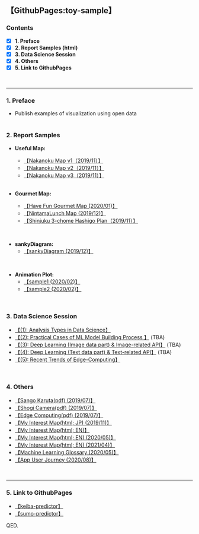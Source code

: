 ## 【GithubPages:toy-sample】

<style>
table, th, td {
    border:none;
}
</style>

### Contents
- [x]  **1. Preface**
- [x]  **2. Report Samples (html)**
- [x]  **3. Data Science Session**
- [x]  **4. Others**
- [x]  **5. Link to GithubPages**
<br> 
 
--- 

### 1. Preface
- Publish examples of visualization using open data
<br><br>

### 2. Report Samples

- **Useful Map:**
  - [【Nakanoku Map v1（2019/11）】](https://ryutoro-galois.github.io/toy-samples/leaflet_sample_nakanoku_20191107.html)
  - [【Nakanoku Map v2（2019/11）】](https://ryutoro-galois.github.io/toy-samples/leaflet_sample_nakanoku_v2_20191120.html)
  - [【Nakanoku Map v3（2019/11）】](https://ryutoro-galois.github.io/toy-samples/leaflet_sample_nakanoku_v3_20191125.html)
  <br>

- **Gourmet Map:**
  - [【Have Fun Gourmet Map (2020/01)】](https://data-strategy-mlops.github.io/toy-samples/)
  - [【NintamaLunch Map (2019/12)】](https://ryutoro-galois.github.io/toy-samples/leaflet_LunchMap_[Shinjuku-ku].html)
  - [【Shinjuku 3-chome Hashigo Plan（2019/11）】](https://ryutoro-galois.github.io/toy-samples/leaflet_sample_hashigo_plan_20191106.html)
<br>
  

- **sankyDiagram:**
  - [【sankyDiagram (2019/12)】](https://ryutoro-galois.github.io/toy-samples/sankeyDiagram_sample.html)
<br>


- **Animation Plot:**
  - [【sample1 (2020/02)】](https://ryutoro-galois.github.io/toy-samples/animationPlot_01.html)
  - [【sample2 (2020/02)】](https://ryutoro-galois.github.io/toy-samples/animationPlot_02.html)
<br>


### 3. Data Science Session
- [【(1): Analysis Types in Data Science】](https://ryutoro-galois.github.io/toy-samples/s01_Analysis_Types_in_Data_Science.pdf)
- [【(2): Practical Cases of ML Model Building Process 】](https://ryutoro-galois.github.io/toy-samples/s02_xx.pdf) (TBA)
- [【(3): Deep Learning (Image data part) & Image-related API】](https://ryutoro-galois.github.io/toy-samples/s03_xx.pdf) (TBA)
- [【(4): Deep Learning (Text data part) & Text-related API】](https://ryutoro-galois.github.io/toy-samples/s04_xx.pdf) (TBA)
- [【(5): Recent Trends of Edge-Computing】](https://ryutoro-galois.github.io/toy-samples/s05_RecentTrends_in_EdgeComputing.pdf)
<br>


### 4. Others
- [【Sango Karuta(pdf) (2019/07)】](MLLabSpace_20190725_01_SangoKaruta.pdf)
- [【Shogi Camera(pdf) (2019/07)】](MLLabSpace_20190725_02_ShogiCamera.pdf)
- [【Edge Computing(pdf) (2019/07)】](MLLabSpace_20190725_03_EdgeComputing.pdf)
- [【My Interest Map(html; JP) (2019/11)】](https://ryutoro-galois.github.io/toy-samples/interest_map_20191127.html)
- [【My Interest Map(html; EN)】](https://ryutoro-galois.github.io/toy-samples/interest_map.html)
- [【My Interest Map(html; EN) (2020/05)】](https://ryutoro-galois.github.io/toy-samples/interest_map_20200520_English.html)
- [【My Interest Map(html; EN) (2021/04)】](https://ryutoro-galois.github.io/toy-samples/interest_map_20210407_English.html)
- [【Machine Learning Glossary (2020/05)】](https://ryutoro-galois.github.io/toy-samples/machine-learning-glossary.html)
- [【App User Journey (2020/08)】](https://ryutoro-galois.github.io/toy-samples/sankyDiagram_AppUserJourney.html)
<br>


---

### 5. Link to GithubPages
- [【keiba-predictor】](https://ryutoro-galois.github.io/keiba-predictor/)
- [【sumo-predictor】](https://ryutoro-galois.github.io/sumo-predictor/)

QED.